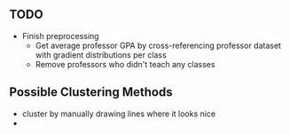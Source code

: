 ## TODO
- Finish preprocessing
  - Get average professor GPA by cross-referencing professor dataset with gradient distributions per class
  - Remove professors who didn't teach any classes

## Possible Clustering Methods
- cluster by manually drawing lines where it looks nice
- 
